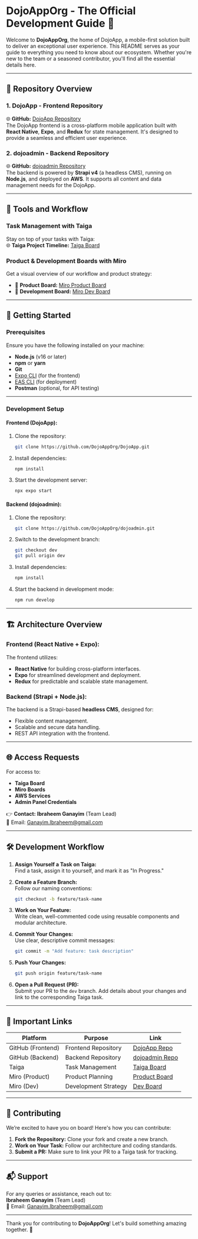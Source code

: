 # **DojoAppOrg - The Official Development Guide 🌟**

Welcome to **DojoAppOrg**, the home of DojoApp, a mobile-first solution built to deliver an exceptional user experience. This README serves as your guide to everything you need to know about our ecosystem. Whether you're new to the team or a seasoned contributor, you'll find all the essential details here.

---

## 📂 **Repository Overview**

### **1. DojoApp - Frontend Repository**
🌐 **GitHub:** [DojoApp Repository](https://github.com/CpartIL/dojoapp)  
The DojoApp frontend is a cross-platform mobile application built with **React Native**, **Expo**, and **Redux** for state management. It's designed to provide a seamless and efficient user experience.

### **2. dojoadmin - Backend Repository**
🌐 **GitHub:** [dojoadmin Repository](https://github.com/DojoAppOrg/dojoadmin)  
The backend is powered by **Strapi v4** (a headless CMS), running on **Node.js**, and deployed on **AWS**. It supports all content and data management needs for the DojoApp.

---

## 🚀 **Tools and Workflow**

### **Task Management with Taiga**  
Stay on top of your tasks with Taiga:  
🌐 **Taiga Project Timeline:** [Taiga Board](https://tree.taiga.io/project/avicpart-dojoapp/timeline)

### **Product & Development Boards with Miro**  
Get a visual overview of our workflow and product strategy:  
- 🌟 **Product Board:** [Miro Product Board](https://miro.com/app/board/uXjVLeqfu4Y=/)  
- 🔧 **Development Board:** [Miro Dev Board](https://miro.com/app/board/uXjVLdxjz2A=/)

---

## 🔑 **Getting Started**

### **Prerequisites**
Ensure you have the following installed on your machine:
- **Node.js** (v16 or later)
- **npm** or **yarn**
- **Git**
- [Expo CLI](https://docs.expo.dev/get-started/installation/) (for the frontend)
- [EAS CLI](https://docs.expo.dev/eas/cli/) (for deployment)
- **Postman** (optional, for API testing)

---

### **Development Setup**

#### **Frontend (DojoApp):**
1. Clone the repository:
   ```bash
   git clone https://github.com/DojoAppOrg/DojoApp.git
   ```
2. Install dependencies:
   ```bash
   npm install
   ```
3. Start the development server:
   ```bash
   npx expo start
   ```

#### **Backend (dojoadmin):**
1. Clone the repository:
   ```bash
   git clone https://github.com/DojoAppOrg/dojoadmin.git
   ```
2. Switch to the development branch:
   ```bash
   git checkout dev
   git pull origin dev
   ```
3. Install dependencies:
   ```bash
   npm install
   ```
4. Start the backend in development mode:
   ```bash
   npm run develop
   ```

---

## 🏗️ **Architecture Overview**

### **Frontend (React Native + Expo):**
The frontend utilizes:
- **React Native** for building cross-platform interfaces.
- **Expo** for streamlined development and deployment.
- **Redux** for predictable and scalable state management.

### **Backend (Strapi + Node.js):**
The backend is a Strapi-based **headless CMS**, designed for:
- Flexible content management.
- Scalable and secure data handling.
- REST API integration with the frontend.

---

## 🌐 **Access Requests**
For access to:
- **Taiga Board**
- **Miro Boards**
- **AWS Services**
- **Admin Panel Credentials**

👉 **Contact:** **Ibraheem Ganayim** (Team Lead)  
📧 Email: [Ganayim.Ibraheem@gmail.com](mailto:Ganayim.Ibraheem@gmail.com)

---

## 🛠️ **Development Workflow**

1. **Assign Yourself a Task on Taiga:**  
   Find a task, assign it to yourself, and mark it as "In Progress."

2. **Create a Feature Branch:**  
   Follow our naming conventions:
   ```bash
   git checkout -b feature/task-name
   ```

3. **Work on Your Feature:**  
   Write clean, well-commented code using reusable components and modular architecture.

4. **Commit Your Changes:**  
   Use clear, descriptive commit messages:
   ```bash
   git commit -m "Add feature: task description"
   ```

5. **Push Your Changes:**  
   ```bash
   git push origin feature/task-name
   ```

6. **Open a Pull Request (PR):**  
   Submit your PR to the `dev` branch. Add details about your changes and link to the corresponding Taiga task.

---

## 📜 **Important Links**

| **Platform**   | **Purpose**            | **Link**                                 |
|----------------|------------------------|-----------------------------------------|
| GitHub (Frontend) | Frontend Repository   | [DojoApp Repo](https://github.com/CpartIL/dojoapp) |
| GitHub (Backend)  | Backend Repository    | [dojoadmin Repo](https://github.com/DojoAppOrg/dojoadmin) |
| Taiga          | Task Management        | [Taiga Board](https://tree.taiga.io/project/avicpart-dojoapp/timeline) |
| Miro (Product) | Product Planning       | [Product Board](https://miro.com/app/board/uXjVLeqfu4Y=/) |
| Miro (Dev)     | Development Strategy   | [Dev Board](https://miro.com/app/board/uXjVLdxjz2A=/) |

---

## 🎉 **Contributing**

We’re excited to have you on board! Here's how you can contribute:
1. **Fork the Repository:** Clone your fork and create a new branch.
2. **Work on Your Task:** Follow our architecture and coding standards.
3. **Submit a PR:** Make sure to link your PR to a Taiga task for tracking.

---

## 📬 **Support**

For any queries or assistance, reach out to:  
**Ibraheem Ganayim** (Team Lead)  
📧 Email: [Ganayim.Ibraheem@gmail.com](mailto:Ganayim.Ibraheem@gmail.com)

---

Thank you for contributing to **DojoAppOrg**! Let's build something amazing together. 🚀
